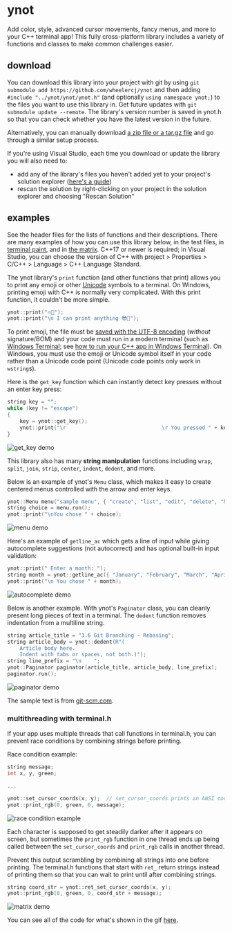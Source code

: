 ﻿# ynot

Add color, style, advanced cursor movements, fancy menus, and more to your C++ terminal app! This fully cross-platform library includes a variety of functions and classes to make common challenges easier.

## download

You can download this library into your project with git by using `git submodule add https://github.com/wheelercj/ynot` and then adding `#include "../ynot/ynot/ynot.h"` (and optionally `using namespace ynot;`) to the files you want to use this library in. Get future updates with `git submodule update --remote`. The library's version number is saved in ynot.h so that you can check whether you have the latest version in the future.

Alternatively, you can manually download [a zip file or a tar.gz file](https://github.com/wheelercj/ynot/tags) and go through a similar setup process.

If you're using Visual Studio, each time you download or update the library you will also need to:
* add any of the library's files you haven't added yet to your project's solution explorer ([here's a guide](https://wheelercj.github.io/notes/pages/20220807002725.html))
* rescan the solution by right-clicking on your project in the solution explorer and choosing "Rescan Solution"

## examples

See the header files for the lists of functions and their descriptions. There are many examples of how you can use this library below, in the test files, in [terminal paint](https://github.com/wheelercj/terminal-paint), and in [the matrix](https://github.com/wheelercj/the-matrix). C++17 or newer is required; in Visual Studio, you can choose the version of C++ with project > Properties > C/C++ > Language > C++ Language Standard.

The ynot library's `print` function (and other functions that print) allows you to print any emoji or other [Unicode](https://en.wikipedia.org/wiki/Unicode) symbols to a terminal. On Windows, printing emoji with C++ is normally very complicated. With this print function, it couldn't be more simple.

```cpp
ynot::print("🔥🐊");
ynot::print("\n I can print anything 😎🤖");
```

To print emoji, the file must be [saved with the UTF-8 encoding](https://docs.microsoft.com/en-us/visualstudio/ide/how-to-save-and-open-files-with-encoding?view=vs-2022) (_without_ signature/BOM) and your code must run in a modern terminal (such as [Windows Terminal](https://aka.ms/terminal); see [how to run your C++ app in Windows Terminal](https://wheelercj.github.io/notes/pages/20220506214620.html)). On Windows, you must use the emoji or Unicode symbol itself in your code rather than a Unicode code point (Unicode code points only work in `wstring`s).

Here is the `get_key` function which can instantly detect key presses without an enter key press:

```cpp
string key = "";
while (key != "escape")
{
    key = ynot::get_key();
    ynot::print("\r                               \r You pressed " + key);
}
```

![get_key demo](https://media.giphy.com/media/BVk0mTxjIu8Pgbeo1h/giphy.gif)

This library also has many **string manipulation** functions including `wrap`, `split`, `join`, `strip`, `center`, `indent`, `dedent`, and more.

Below is an example of ynot's `Menu` class, which makes it easy to create centered menus controlled with the arrow and enter keys.

```cpp
ynot::Menu menu("sample menu", { "create", "list", "edit", "delete", "help", "settings", "exit" });
string choice = menu.run();
ynot::print("\nYou chose " + choice);
```

![menu demo](https://media.giphy.com/media/vUiPYlobVhnGrhKCTc/giphy.gif)

Here's an example of `getline_ac` which gets a line of input while giving autocomplete suggestions (not autocorrect) and has optional built-in input validation:

```cpp
ynot::print(" Enter a month: ");
string month = ynot::getline_ac({ "January", "February", "March", "April", "May", "June", "July", "August", "September", "October", "November", "December" });
ynot::print("\n You chose " + month);
```

![autocomplete demo](https://media.giphy.com/media/26Rjoe4CA6r7TXiOpc/giphy.gif)

Below is another example. With ynot's `Paginator` class, you can cleanly present long pieces of text in a terminal. The `dedent` function removes indentation from a multiline string.

```cpp
string article_title = "3.6 Git Branching - Rebasing";
string article_body = ynot::dedent(R"(
    Article body here.
    Indent with tabs or spaces, not both.)");
string line_prefix = "\n    ";
ynot::Paginator paginator(article_title, article_body, line_prefix);
paginator.run();
```

![paginator demo](https://media.giphy.com/media/tAn8Pis7lLUfA39MFa/giphy.gif)

The sample text is from [git-scm.com](https://git-scm.com/book/en/v2/Git-Branching-Rebasing).

### multithreading with terminal.h

If your app uses multiple threads that call functions in terminal.h, you can prevent race conditions by combining strings before printing.

Race condition example:

```cpp
string message;
int x, y, green;

...

ynot::set_cursor_coords(x, y);  // set_cursor_coords prints an ANSI code
ynot::print_rgb(0, green, 0, message);
```

![race condition example](https://media.giphy.com/media/Obc0RuoYP7XkHppQ0I/giphy.gif)

Each character is supposed to get steadily darker after it appears on screen, but sometimes the `print_rgb` function in one thread ends up being called between the `set_cursor_coords` and `print_rgb` calls in another thread.

Prevent this output scrambling by combining all strings into one before printing. The terminal.h functions that start with `ret_` return strings instead of printing them so that you can wait to print until after combining strings.

```cpp
string coord_str = ynot::ret_set_cursor_coords(x, y);
ynot::print_rgb(0, green, 0, coord_str + message);
```

![matrix demo](https://media.giphy.com/media/iArQ9LLVS30McyVR3u/giphy.gif)

You can see all of the code for what's shown in the gif [here](https://github.com/wheelercj/the-matrix).
